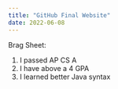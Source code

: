 ```yaml
---
title: "GitHub Final Website"
date: 2022-06-08
---
```

Brag Sheet:
1. I passed AP CS A
2. I have above a 4 GPA
3. I learned better Java syntax

